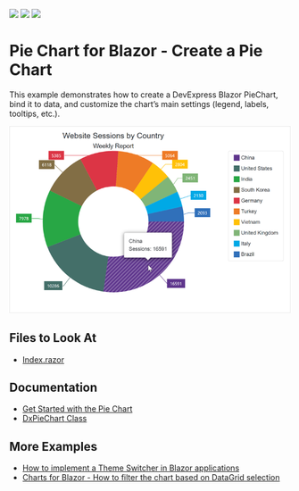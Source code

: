 <!-- default badges list -->
![](https://img.shields.io/endpoint?url=https://codecentral.devexpress.com/api/v1/VersionRange/449598658/21.2.1%2B)
[![](https://img.shields.io/badge/Open_in_DevExpress_Support_Center-FF7200?style=flat-square&logo=DevExpress&logoColor=white)](https://supportcenter.devexpress.com/ticket/details/T1062780)
[![](https://img.shields.io/badge/📖_How_to_use_DevExpress_Examples-e9f6fc?style=flat-square)](https://docs.devexpress.com/GeneralInformation/403183)
<!-- default badges end -->

# Pie Chart for Blazor - Create a Pie Chart

This example demonstrates how to create a DevExpress Blazor PieChart, bind it to data, and customize the chart’s main settings (legend, labels, tooltips, etc.).

![Pie Chart](images/blazor-pie-chart.png)

## Files to Look At

- [Index.razor](./CS/DxBlazorPieChartApp/Pages/Index.razor)

## Documentation

* [Get Started with the Pie Chart](https://docs.devexpress.com/Blazor/403704/charts/get-started-with-pie-charts)
* [DxPieChart<T> Class](https://docs.devexpress.com/Blazor/DevExpress.Blazor.DxPieChart-1)

## More Examples

* [How to implement a Theme Switcher in Blazor applications](https://github.com/DevExpress-Examples/blazor-theme-switcher)
* [Charts for Blazor - How to filter the chart based on DataGrid selection](https://github.com/DevExpress-Examples/blazor-Charts-how-to-filter-the-chart-based-on-DataGrid-selection)
